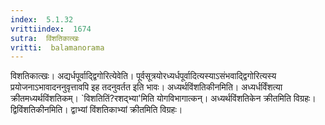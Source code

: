 ```yaml
---
index:  5.1.32
vrittiindex:  1674
sutra:  विंशतिकात्खः
vritti:  balamanorama 
---
```


विशतिकात्खः। अद्यर्धपूर्वाद्द्विगोरित्येवेति। पूर्वसूत्रयोरध्यर्धपूर्वादित्यस्याऽसंभवाद्द्विगोरित्यस्य प्रयोजनाऽभावादननुवृत्तावपि इह तदनुवर्तत इति भावः। अध्यर्थविंशतिकीनमिति। अध्यर्धर्विंशत्या क्रीतमध्यर्थविंशतिकम्। `विशतितिं?रशद्भ्या'मिति योगविभागात्कन्। अध्यर्थविंशतिकेन क्रीतमिति विग्रहः। द्विविंशतिकीनमिति। द्वाभ्यां विंशतिकाभ्यां क्रीतमिति विग्रहः। 

